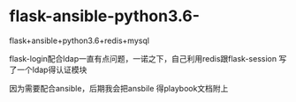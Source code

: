 # flask-ansible-python3.6-
flask+ansible+python3.6+redis+mysql

flask-login配合ldap一直有点问题，一诺之下，自己利用redis跟flask-session 写了一个ldap得认证模块

因为需要配合ansible，后期我会把ansbile 得playbook文档附上
